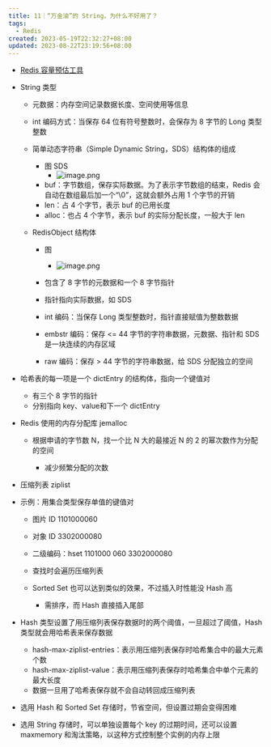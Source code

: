 ```yaml
---
title: 11｜“万金油”的 String，为什么不好用了？
tags:
  - Redis
created: 2023-05-19T22:32:27+08:00
updated: 2023-08-22T23:19:56+08:00
---
```


- [Redis 容量预估工具](http://www.redis.cn/redis_memory/)
- String 类型

  - 元数据：内存空间记录数据长度、空间使用等信息
  - int 编码方式：当保存 64 位有符号整数时，会保存为 8 字节的 Long 类型整数
  - 简单动态字符串（Simple Dynamic String，SDS）结构体的组成

    - 图 SDS
      - ![image.png](https://cdn.jsdelivr.net/gh/11ze/static/images/redis-11-1.png)
    - buf：字节数组，保存实际数据。为了表示字节数组的结束，Redis 会自动在数组最后加一个“\0”，这就会额外占用 1 个字节的开销
    - len：占 4 个字节，表示 buf 的已用长度
    - alloc：也占 4 个字节，表示 buf 的实际分配长度，一般大于 len

  - RedisObject 结构体

    - 图
      - ![image.png](https://cdn.jsdelivr.net/gh/11ze/static/images/redis-11-2.png)

    - 包含了 8 字节的元数据和一个 8 字节指针
    - 指针指向实际数据，如 SDS
    - int 编码：当保存 Long 类型整数时，指针直接赋值为整数数据
    - embstr 编码：保存 <= 44 字节的字符串数据，元数据、指针和 SDS 是一块连续的内存区域
    - raw 编码：保存 > 44 字节的字符串数据，给 SDS 分配独立的空间

- 哈希表的每一项是一个 dictEntry 的结构体，指向一个键值对

  - 有三个 8 字节的指针
  - 分别指向 key、value和下一个 dictEntry

- Redis 使用的内存分配库 jemalloc

  - 根据申请的字节数 N，找一个比 N 大的最接近 N 的 2 的幂次数作为分配的空间

    - 减少频繁分配的次数

- 压缩列表 ziplist
- 示例：用集合类型保存单值的键值对

  - 图片 ID 1101000060
  - 对象 ID 3302000080
  - 二级编码：hset 1101000 060 3302000080
  - 查找时会遍历压缩列表
  - Sorted Set 也可以达到类似的效果，不过插入时性能没 Hash 高

    - 需排序，而 Hash 直接插入尾部

- Hash 类型设置了用压缩列表保存数据时的两个阈值，一旦超过了阈值，Hash 类型就会用哈希表来保存数据

  - hash-max-ziplist-entries：表示用压缩列表保存时哈希集合中的最大元素个数
  - hash-max-ziplist-value：表示用压缩列表保存时哈希集合中单个元素的最大长度
  - 数据一旦用了哈希表保存就不会自动转回成压缩列表

- 选用 Hash 和 Sorted Set 存储时，节省空间，但设置过期会变得困难
- 选用 String 存储时，可以单独设置每个 key 的过期时间，还可以设置 maxmemory 和淘汰策略，以这种方式控制整个实例的内存上限

